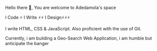 Hello there 👋, You are welcome to Adedamola's space

I Code ⚡
I Write ⚡⚡ 
I Design⚡⚡⚡

I write HTML, CSS & JavaScript. Also proficient with the use of Git.

Currently, i am building a Geo-Search Web Application, i am humble but anticipate the banger
